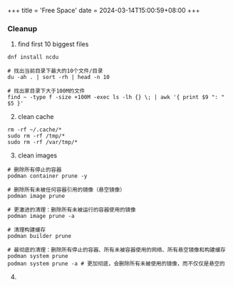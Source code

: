 +++
title = 'Free Space'
date = 2024-03-14T15:00:59+08:00
+++

### Cleanup

1. find first 10 biggest files
```shell
dnf install ncdu

# 找出当前目录下最大的10个文件/目录
du -ah . | sort -rh | head -n 10

# 找出家目录下大于100M的文件
find ~ -type f -size +100M -exec ls -lh {} \; | awk '{ print $9 ": " $5 }'
```
2. clean cache
```shell
rm -rf ~/.cache/*
sudo rm -rf /tmp/*
sudo rm -rf /var/tmp/*
```

3. clean images
```shell
# 删除所有停止的容器
podman container prune -y

# 删除所有未被任何容器引用的镜像（悬空镜像）
podman image prune

# 更激进的清理：删除所有未被运行的容器使用的镜像
podman image prune -a

# 清理构建缓存
podman builder prune

# 最彻底的清理：删除所有停止的容器、所有未被容器使用的网络、所有悬空镜像和构建缓存
podman system prune
podman system prune -a # 更加彻底，会删除所有未被使用的镜像，而不仅仅是悬空的
```
4. 